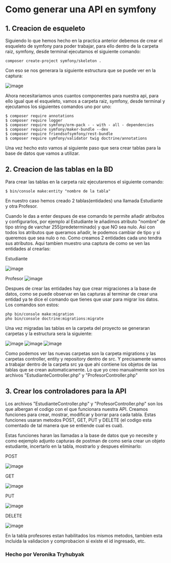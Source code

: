 # Como generar una API en symfony

## 1. Creacion de esqueleto
Siguiendo lo que hemos hecho en la practica anterior debemos de crear el esqueleto de symfony para poder trabajar, para ello dentro de la carpeta raiz, symfony, desde terminal ejecutamos el siguiente comando:
```
composer create-project symfony/skeleton .
```
Con eso se nos generara la siguiente estructura que se puede ver en la captura:

![image](https://github.com/tryhubyak/DWES/assets/145651101/6c7244a0-7057-4ee0-b838-5f7697a58c74)

Ahora necesitariamos unos cuantos componentes para nuestra api, para ello igual que el esqueleto, vamos a carpeta raiz, symfony, desde terminal y ejecutamos los siguientes comandos uno por uno:
```
$ composer require annotations
$ composer require logger
$ composer require symfony/orm-pack - - with - all - dependencies
$ composer require symfony/maker-bundle --dev
$ composer require friendsofsymfony/rest-bundle
$ composer require symfony/validator twig doctrine/annotations
```
Una vez hecho esto vamos al siguiente paso que sera crear tablas para la base de datos que vamos a utilizar.


## 2. Creacion de las tablas en la BD
Para crear las tablas en la carpeta raiz ejecutaremos el siguiente comando:
```
$ bin/console make:entity "nombre de la tabla"
```
En nuestro caso hemos creado 2 tablas(entidades) una llamada Estudiante y otra Profesor.

Cuando le das a enter despues de ese comando te permite añadir atributos y configurarlos, por ejemplo al Estudiante le añadimos atributo "nombre" de tipo string de varchar 255(predeterminado) y que NO sea nulo. Asi con todos los atributos que queramos añadir, le podemos cambiar de tipo y si queremos que sea nulo o no. Como creamos 2 entidades cada uno tendra sus atributos. Aqui tambien muestro una captura de como se ven las entidades al crearlas:

Estudiante

![image](https://github.com/tryhubyak/DWES/assets/145651101/7b7a1a4b-ebb7-4b76-9299-cc9944ef086d)

Profesor
![image](https://github.com/tryhubyak/DWES/assets/145651101/bdf3c89d-8662-4334-8ef2-c005a6fe2aa3)

Despues de crear las entidades hay que crear migraciones a la base de datos, como se puede observar en las capturas al terminar de crear una entidad ya te dice el comando que tienes que usar para migrar los datos. Los comandos son estos:
```
php bin/console make:migration
pho bin/console doctrine:migrations:migrate
```

Una vez migradas las tablas en la carpeta del proyecto se generaran carpetas y la estructura sera la siguiente:

![image](https://github.com/tryhubyak/DWES/assets/145651101/5d4982fb-7e32-40bd-840b-2d81f10bfc37) 
![image](https://github.com/tryhubyak/DWES/assets/145651101/736416a2-b274-4f21-9305-a365c9708bab)
![image](https://github.com/tryhubyak/DWES/assets/145651101/d033679e-ca38-41f0-b468-d5138aee9b68)

Como podemos ver las nuevas carpetas son la carpeta migrations y las carpetas controller, entity y repository dentro de src. Y precisamente vamos a trabajar dentro de la carpeta src ya que ahi contiene los objetos de las tablas que se crean automaticamente. Lo que yo creo manualmente son los archivos "EstudianteController.php" y "ProfesorController.php"

## 3. Crear los controladores para la API
Los archivos "EstudianteController.php" y "ProfesorController.php" son los que albergan el codigo con el que funcionara nuestra API. Creamos funciones para crear, mostrar, modificar y borrar para cada tabla. Estas funciones usaran metodos POST, GET, PUT y DELETE (el codigo esta comentado de tal manera que se entiende cual es cual).

Estas funciones haran las llamadas a la base de datos que yo necesite y como eejemplo adjunto capturas de postman de como seria crear un objeto estudiante, incertarlo en la tabla, mostrarlo y despues eliminarlo:

POST

![image](https://github.com/tryhubyak/DWES/assets/145651101/32a72ace-e4ba-4a2c-a541-d7abcc028e22)

GET

![image](https://github.com/tryhubyak/DWES/assets/145651101/2c5a5749-b0b7-476f-9513-5f9bf34e5e06)

PUT

![image](https://github.com/tryhubyak/DWES/assets/145651101/e52d8d48-00c8-4c63-9c02-9db07a80007e)

DELETE

![image](https://github.com/tryhubyak/DWES/assets/145651101/f45974bd-e0fb-46a4-81cf-0e21864f9aee)

En la tabla profesores estan habilitados los mismos metodos, tambien esta incluida la validacion y comprobacion si existe el id ingresado, etc.

### Hecho por Veronika Tryhubyak










